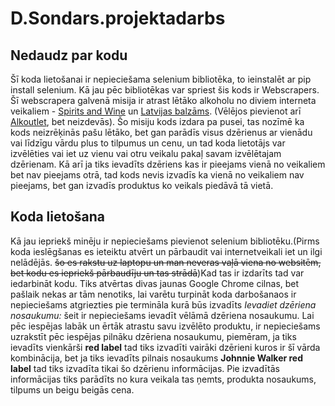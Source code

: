 # D.Sondars.projektadarbs
## Nedaudz par kodu
Šī koda lietošanai ir nepieciešama selenium bibliotēka, to ieinstalēt ar pip install selenium.
Kā jau pēc bibliotēkas var spriest šis kods ir Webscrapers. Šī webscrapera galvenā misija ir atrast lētāko alkoholu no diviem interneta veikaliem - [Spirits and Wine](https://www.spiritsandwine.lv/en/) un [Latvijas balzāms](https://www.lbveikali.lv/).
(Vēlējos pievienot arī [Alkoutlet](https://alkoutlet.lv/), bet neizdevās). Šo misiju kods izdara pa pusei, tas nozīmē ka kods neizrēķinās pašu lētāko, bet gan parādīs visus dzērienus ar vienādu vai līdzīgu vārdu plus to tilpumus un cenu, un tad koda lietotājs var izvēlēties vai iet uz vienu vai otru veikalu pakaļ savam izvēlētajam dzērienam. Kā arī ja tiks ievadīts dzēriens kas ir pieejams vienā no veikaliem bet nav pieejams otrā, tad kods nevis izvadīs ka vienā no veikaliem nav pieejams, bet gan izvadīs produktus ko veikals piedāvā tā vietā.


## Koda lietošana 
Kā jau iepriekš minēju ir nepieciešams pievienot selenium bibliotēku.(Pirms koda ieslēgšanas es ieteiktu atvērt un pārbaudit vai internetveikali iet un ilgi nelādējās. ~~šo es rakstu uz laptopu un man neveras vaļā viena no websitēm, bet kodu es iepriekš pārbaudīju un tas strādā~~)Kad tas ir izdarīts tad var iedarbināt kodu. Tiks atvērtas divas jaunas Google Chrome cilnas, bet pašlaik nekas ar tām nenotiks, lai varētu turpināt koda darbošanaos ir nepieciešams atgriezties pie termināla kurā būs izvadīts _Ievadiet dzēriena nosaukumu:_ šeit ir nepieciešams ievadīt vēlāmā dzēriena nosaukumu. Lai pēc iespējas labāk un ērtāk atrastu savu izvēlēto produktu, ir nepieciešams uzrakstīt pēc iespējas pilnāku dzēriena nosaukumu, piemēram, ja tiks ievadīts vienkārši **red label** tad tiks izvadīti vairāki dzērieni kuros ir šī vārda kombinācija, bet ja tiks ievadīts pilnais nosaukums **Johnnie Walker red label** tad tiks izvadīta tikai šo dzērienu informācijas.
Pie izvadītās informācijas tiks parādīts no kura veikala tas ņemts, produkta nosaukums, tilpums un beigu beigās cena.
